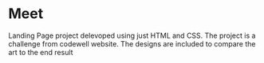 # Meet
Landing Page project delevoped using just HTML and CSS.
The project is a challenge from codewell website.
The designs are included to compare the art to the end result
